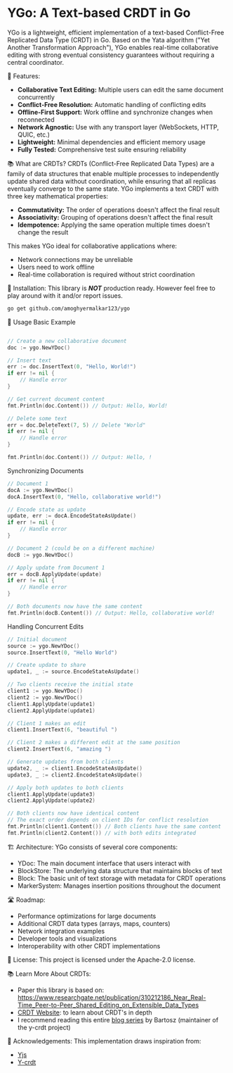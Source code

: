 # YGo: A Text-based CRDT in Go

YGo is a lightweight, efficient implementation of a text-based Conflict-Free Replicated Data Type (CRDT) in Go. Based on the Yata algorithm ("Yet Another Transformation Approach"), YGo enables real-time collaborative editing with strong eventual consistency guarantees without requiring a central coordinator.

🚀 Features:
- **Collaborative Text Editing:** Multiple users can edit the same document concurrently
- **Conflict-Free Resolution:** Automatic handling of conflicting edits
- **Offline-First Support:** Work offline and synchronize changes when reconnected
- **Network Agnostic:** Use with any transport layer (WebSockets, HTTP, QUIC, etc.)
- **Lightweight:** Minimal dependencies and efficient memory usage
- **Fully Tested:** Comprehensive test suite ensuring reliability

📚 What are CRDTs?
CRDTs (Conflict-Free Replicated Data Types) are a family of data structures that enable multiple processes to independently update shared data without coordination, while ensuring that all replicas eventually converge to the same state.
YGo implements a text CRDT with three key mathematical properties:

- **Commutativity:** The order of operations doesn't affect the final result
- **Associativity:** Grouping of operations doesn't affect the final result
- **Idempotence:** Applying the same operation multiple times doesn't change the result

This makes YGo ideal for collaborative applications where:

- Network connections may be unreliable
- Users need to work offline
- Real-time collaboration is required without strict coordination

🔧 Installation:
This library is ***NOT*** production ready. However feel free to play around with it and/or report issues.

```bash
go get github.com/amoghyermalkar123/ygo
```

📝 Usage
Basic Example
```go

// Create a new collaborative document
doc := ygo.NewYDoc()

// Insert text
err := doc.InsertText(0, "Hello, World!")
if err != nil {
    // Handle error
}

// Get current document content
fmt.Println(doc.Content()) // Output: Hello, World!

// Delete some text
err = doc.DeleteText(7, 5) // Delete "World"
if err != nil {
    // Handle error
}

fmt.Println(doc.Content()) // Output: Hello, !
```

Synchronizing Documents
```go
// Document 1
docA := ygo.NewYDoc()
docA.InsertText(0, "Hello, collaborative world!")

// Encode state as update
update, err := docA.EncodeStateAsUpdate()
if err != nil {
    // Handle error
}

// Document 2 (could be on a different machine)
docB := ygo.NewYDoc()

// Apply update from Document 1
err = docB.ApplyUpdate(update)
if err != nil {
    // Handle error
}

// Both documents now have the same content
fmt.Println(docB.Content()) // Output: Hello, collaborative world!
```

Handling Concurrent Edits
```go
// Initial document
source := ygo.NewYDoc()
source.InsertText(0, "Hello World")

// Create update to share
update1, _ := source.EncodeStateAsUpdate()

// Two clients receive the initial state
client1 := ygo.NewYDoc()
client2 := ygo.NewYDoc()
client1.ApplyUpdate(update1)
client2.ApplyUpdate(update1)

// Client 1 makes an edit
client1.InsertText(6, "beautiful ")

// Client 2 makes a different edit at the same position
client2.InsertText(6, "amazing ")

// Generate updates from both clients
update2, _ := client1.EncodeStateAsUpdate()
update3, _ := client2.EncodeStateAsUpdate()

// Apply both updates to both clients
client1.ApplyUpdate(update3)
client2.ApplyUpdate(update2)

// Both clients now have identical content
// The exact order depends on client IDs for conflict resolution
fmt.Println(client1.Content()) // Both clients have the same content
fmt.Println(client2.Content()) // with both edits integrated
```

🏗️ Architecture:
YGo consists of several core components:

- YDoc: The main document interface that users interact with
- BlockStore: The underlying data structure that maintains blocks of text
- Block: The basic unit of text storage with metadata for CRDT operations
- MarkerSystem: Manages insertion positions throughout the document

🛣️ Roadmap:
- Performance optimizations for large documents
- Additional CRDT data types (arrays, maps, counters)
- Network integration examples
- Developer tools and visualizations
- Interoperability with other CRDT implementations

📄 License:
This project is licensed under the Apache-2.0 license.

📚 Learn More About CRDTs:
- Paper this library is based on: https://www.researchgate.net/publication/310212186_Near_Real-Time_Peer-to-Peer_Shared_Editing_on_Extensible_Data_Types
- [CRDT Website](https://crdt.tech/): to learn about CRDT's in depth
- I recommend reading this entire [blog series](https://www.bartoszsypytkowski.com/the-state-of-a-state-based-crdts/) by Bartosz (maintainer of the y-crdt project) 

🙏 Acknowledgements:
This implementation draws inspiration from:
- [Yjs](https://github.com/yjs/yjs)
- [Y-crdt](https://github.com/y-crdt/y-crdt)